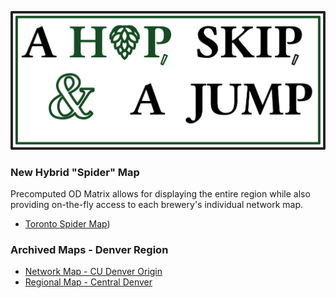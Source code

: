 ![A Hop, Skip, & A Jump](./Graphics/LogoE.png)

### New Hybrid "Spider" Map

Precomputed OD Matrix allows for displaying the entire region while also providing on-the-fly access to each brewery's individual network map.

- [Toronto Spider Map](https://CrepuscularCremini.github.io/HopSkipJump/SpiderMap/spider.html))

### Archived Maps - Denver Region
- [Network Map - CU Denver Origin](https://CrepuscularCremini.github.io/HopSkipJump/NetworkMap/network.html)
- [Regional Map - Central Denver](https://CrepuscularCremini.github.io/HopSkipJump/RegionMap/region.html)
